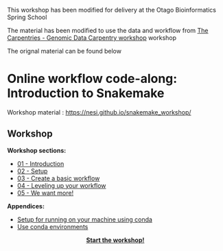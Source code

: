 This workshop has been modified for delivery at the Otago Bioinformatics Spring School

The material has been modified to use the data and workflow from [The Carpentries - Genomic Data Carpentry workshop](https://datacarpentry.org/wrangling-genomics/) workshop

The orignal material can be found below

# Online workflow code-along: Introduction to Snakemake

Workshop material : https://nesi.github.io/snakemake_workshop/

## Workshop

**Workshop sections:**

- [01 - Introduction](https://nesi.github.io/snakemake_workshop/workshop_material/01_introduction/)
- [02 - Setup](https://nesi.github.io/snakemake_workshop/workshop_material/02_setup/)
- [03 - Create a basic workflow](https://nesi.github.io/snakemake_workshop/workshop_material/03_create_a_basic_workflow/)
- [04 - Leveling up your workflow](https://nesi.github.io/snakemake_workshop/workshop_material/04_leveling_up_your_workflow/)
- [05 - We want more!](https://nesi.github.io/snakemake_workshop/workshop_material/05_we_want_more/)


**Appendices:**

- [Setup for running on your machine using conda](https://nesi.github.io/snakemake_workshop/workshop_material/supplementary/99_appendix_setup_on_your_machine/)
- [Use conda environments](https://nesi.github.io/snakemake_workshop/workshop_material/supplementary/99_appendix_use_conda_environments/)

<p align="center"><b><a href="https://nesi.github.io/snakemake_workshop/">Start the workshop!</a>
